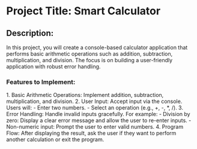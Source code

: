 # Project Title: Smart Calculator

<h2>Description:</h2>
In this project, you will create a console-based calculator application that performs basic arithmetic operations such as addition, subtraction, multiplication, and division. The focus is on building a user-friendly application with robust error handling.

<h3>Features to Implement:</h3>
1. Basic Arithmetic Operations: Implement addition, subtraction, multiplication, and division.
2. User Input: Accept input via the console. Users will:
- Enter two numbers.
- Select an operation (e.g., +, -, *, /).
3. Error Handling: Handle invalid inputs gracefully. For example:
- Division by zero: Display a clear error message and allow the user to re-enter inputs.
- Non-numeric input: Prompt the user to enter valid numbers.
4. Program Flow: After displaying the result, ask the user if they want to perform another calculation or exit the program.

